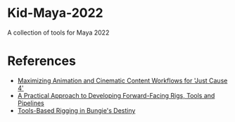 # Kid-Maya-2022
A collection of tools for Maya 2022

# References
- [Maximizing Animation and Cinematic Content Workflows for 'Just Cause 4'](https://www.youtube.com/watch?v=MQjCYQb_pFU)
- [A Practical Approach to Developing Forward-Facing Rigs, Tools and Pipelines](https://www.youtube.com/watch?v=3l5tgk8hRn4)
- [Tools-Based Rigging in Bungie's Destiny](https://www.youtube.com/watch?v=U_4u0kbf-JE&t=96s)